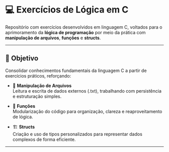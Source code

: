 # 💻 Exercícios de Lógica em C

Repositório com exercícios desenvolvidos em linguagem C, voltados para o aprimoramento da **lógica de programação** por meio da prática com **manipulação de arquivos**, **funções** e **structs**.

---

## 🎯 Objetivo

Consolidar conhecimentos fundamentais da linguagem C a partir de exercícios práticos, reforçando:

- 📁 **Manipulação de Arquivos**  
  Leitura e escrita de dados externos (.txt), trabalhando com persistência e estruturação simples.

- 🧩 **Funções**  
  Modularização do código para organização, clareza e reaproveitamento de lógica.

- 🏗️ **Structs**  
  Criação e uso de tipos personalizados para representar dados complexos de forma eficiente.

---



